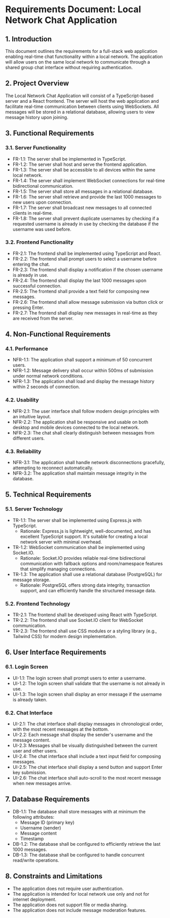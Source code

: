 # Requirements Document: Local Network Chat Application

## 1. Introduction

This document outlines the requirements for a full-stack web application enabling real-time chat functionality within a local network. The application will allow users on the same local network to communicate through a shared group chat interface without requiring authentication.

## 2. Project Overview

The Local Network Chat Application will consist of a TypeScript-based server and a React frontend. The server will host the web application and facilitate real-time communication between clients using WebSockets. All messages will be stored in a relational database, allowing users to view message history upon joining.

## 3. Functional Requirements

### 3.1. Server Functionality

- FR-1.1: The server shall be implemented in TypeScript.
- FR-1.2: The server shall host and serve the frontend application.
- FR-1.3: The server shall be accessible to all devices within the same local network.
- FR-1.4: The server shall implement WebSocket connections for real-time bidirectional communication.
- FR-1.5: The server shall store all messages in a relational database.
- FR-1.6: The server shall retrieve and provide the last 1000 messages to new users upon connection.
- FR-1.7: The server shall broadcast new messages to all connected clients in real-time.
- FR-1.8: The server shall prevent duplicate usernames by checking if a requested username is already in use by checking the database if the username was used before.

### 3.2. Frontend Functionality

- FR-2.1: The frontend shall be implemented using TypeScript and React.
- FR-2.2: The frontend shall prompt users to select a username before entering the chat.
- FR-2.3: The frontend shall display a notification if the chosen username is already in use.
- FR-2.4: The frontend shall display the last 1000 messages upon successful connection.
- FR-2.5: The frontend shall provide a text field for composing new messages.
- FR-2.6: The frontend shall allow message submission via button click or pressing Enter.
- FR-2.7: The frontend shall display new messages in real-time as they are received from the server.

## 4. Non-Functional Requirements

### 4.1. Performance

- NFR-1.1: The application shall support a minimum of 50 concurrent users.
- NFR-1.2: Message delivery shall occur within 500ms of submission under normal network conditions.
- NFR-1.3: The application shall load and display the message history within 2 seconds of connection.

### 4.2. Usability

- NFR-2.1: The user interface shall follow modern design principles with an intuitive layout.
- NFR-2.2: The application shall be responsive and usable on both desktop and mobile devices connected to the local network.
- NFR-2.3: The chat shall clearly distinguish between messages from different users.

### 4.3. Reliability

- NFR-3.1: The application shall handle network disconnections gracefully, attempting to reconnect automatically.
- NFR-3.2: The application shall maintain message integrity in the database.

## 5. Technical Requirements

### 5.1. Server Technology

- TR-1.1: The server shall be implemented using Express.js with TypeScript.
   - Rationale: Express.js is lightweight, well-documented, and has excellent TypeScript support. It's suitable for creating a local network server with minimal overhead.
- TR-1.2: WebSocket communication shall be implemented using Socket.IO.
   - Rationale: Socket.IO provides reliable real-time bidirectional communication with fallback options and room/namespace features that simplify managing connections.
- TR-1.3: The application shall use a relational database (PostgreSQL) for message storage.
   - Rationale: PostgreSQL offers strong data integrity, transaction support, and can efficiently handle the structured message data.

### 5.2. Frontend Technology

- TR-2.1: The frontend shall be developed using React with TypeScript.
- TR-2.2: The frontend shall use Socket.IO client for WebSocket communication.
- TR-2.3: The frontend shall use CSS modules or a styling library (e.g., Tailwind CSS) for modern design implementation.

## 6. User Interface Requirements

### 6.1. Login Screen

- UI-1.1: The login screen shall prompt users to enter a username.
- UI-1.2: The login screen shall validate that the username is not already in use.
- UI-1.3: The login screen shall display an error message if the username is already taken.

### 6.2. Chat Interface

- UI-2.1: The chat interface shall display messages in chronological order, with the most recent messages at the bottom.
- UI-2.2: Each message shall display the sender's username and the message content.
- UI-2.3: Messages shall be visually distinguished between the current user and other users.
- UI-2.4: The chat interface shall include a text input field for composing messages.
- UI-2.5: The chat interface shall display a send button and support Enter key submission.
- UI-2.6: The chat interface shall auto-scroll to the most recent message when new messages arrive.

## 7. Database Requirements

- DB-1.1: The database shall store messages with at minimum the following attributes:
  - Message ID (primary key)
  - Username (sender)
  - Message content
  - Timestamp
- DB-1.2: The database shall be configured to efficiently retrieve the last 1000 messages.
- DB-1.3: The database shall be configured to handle concurrent read/write operations.

## 8. Constraints and Limitations

- The application does not require user authentication.
- The application is intended for local network use only and not for internet deployment.
- The application does not support file or media sharing.
- The application does not include message moderation features.
